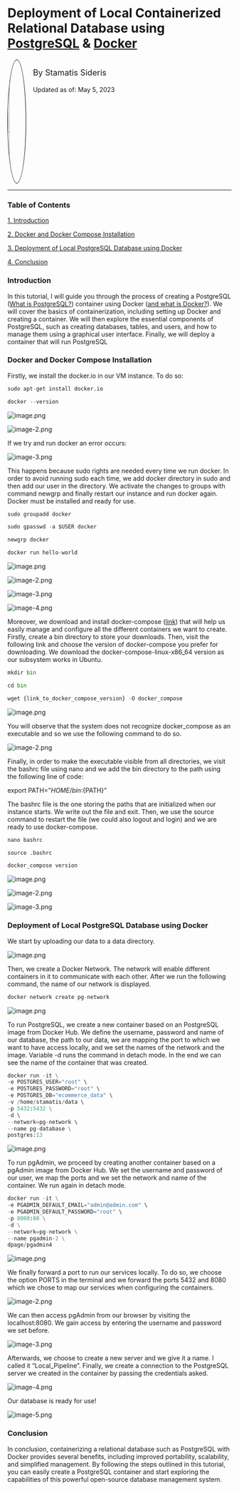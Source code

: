 # Deployment of Local Containerized Relational Database using [PostgreSQL](https://kinsta.com/knowledgebase/what-is-postgresql/) & [Docker](https://www.docker.com)

<!--
```python
from IPython.display import display, HTML
display(HTML('<div style="display: flex;"> \
             <img src="Images/author_pic.jpg" alt="author profile pic" style="width:8%; \
                     border-radius:100%; border: 1px solid black;"/> \
             <div style="float: right; margin-left:3%"> \
             <p style=" font-size: 130%; margin-top:10%; ">By Stamatis Sideris</p> \
             <p style="font-size: 100%;">Updated as of: May 4, 2023</p> \
             </div> \
             </div>'))
```
-->

<div style="display: flex;">              <img src="Images/author_pic.jpg" alt="author profile pic" style="width:8%;                      border-radius:100%; border: 1px solid black;"/>              <div style="float: right; margin-left:3%">              <p style=" font-size: 130%; margin-top:10%; ">By Stamatis Sideris</p>              <p style="font-size: 100%;">Updated as of: May 5, 2023</p>              </div>              </div>

-------------------------------------------------------------------------------------------------------------------------------

### Table of Contents

[1. Introduction](#introduction)

[2. Docker and Docker Compose Installation](#docker-and-docker-compose-installation)

[3. Deployment of Local PostgreSQL Database using Docker](#deployment-of-local-postgresql-database-using-docker)

[4. Conclusion](#conclusion)

### Introduction

In this tutorial, I will guide you through the process of creating a PostgreSQL ([What is PostgreSQL?](https://kinsta.com/knowledgebase/what-is-postgresql/)) container using Docker ([and what is Docker?](https://www.docker.com)). We will cover the basics of containerization, including setting up Docker and creating a container. We will then explore the essential components of PostgreSQL, such as creating databases, tables, and users, and how to manage them using a graphical user interface. Finally, we will deploy a container that will run PostgreSQL 

### Docker and Docker Compose Installation

Firstly, we install the docker.io in our VM instance. To do so:



```python
sudo apt-get install docker.io

docker --version
```

![image.png](Images/Picture1.png)

![image-2.png](Images/Picture2.png)

If we try and run docker an error occurs:

![image-3.png](Images/Picture3.png)

This happens because sudo rights are needed every time we run docker. In order to avoid running sudo each time, we add docker directory in sudo and then add our user in the directory. We activate the changes to groups with command newgrp and finally restart our instance and run docker again. Docker must be installed and ready for use.


```python
sudo groupadd docker

sudo gpasswd -a $USER docker

newgrp docker

docker run hello-world
```

![image.png](Images/Picture4.png)

![image-2.png](Images/Picture5.png)

![image-3.png](Images/Picture6.png)

![image-4.png](Images/Picture7.png)

Moreover, we download and install docker-compose ([link](https://github.com/docker/compose/releases)) that will help us easily manage and configure all the different containers we want to create. Firstly, create a bin directory to store your downloads. Then, visit the following link and choose the version of docker-compose you prefer for downloading. We download the docker-compose-linux-x86_64 version as our subsystem works in Ubuntu.


```python
mkdir bin

cd bin

wget {link_to_docker_compose_version} -O docker_compose
```

![image.png](Images/Picture8.png)

You will observe that the system does not recognize docker_compose as an executable and so we use the following command to do so.

![image-2.png](Images/Picture9.png)

Finally, in order to make the executable visible from all directories, we visit the bashrc file using nano and we add the bin directory to the path using the following line of code:

export PATH=”${HOME}/bin:${PATH}”

The bashrc file is the one storing the paths that are initialized when our instance starts. We write out the file and exit. Then, we use the source command to restart the file (we could also logout and login) and we are ready to use docker-compose.



```python
nano bashrc

source .bashrc

docker_compose version
```

![image.png](Images/Picture10.png)

![image-2.png](Images/Picture11.png)

![image-3.png](Images/Picture12.png)

### Deployment of Local PostgreSQL Database using Docker

We start by uploading our data to a data directory.

![image.png](Images/Picture13.png)

Then, we create a Docker Network. The network will enable different containers in it to communicate with each other. After we run the following command, the name of our network is displayed.


```python
docker network create pg-network
```

![image.png](Images/Picture14.png)

To run PostgreSQL, we create a new container based on an PostgreSQL image from Docker Hub. We define the username, password and name of our database, the path to our data, we are mapping the port to which we want to have access locally, and we set the names of the network and the image. Variable -d runs the command in detach mode. In the end we can see the name of the container that was created.


```python
docker run -it \
-e POSTGRES_USER="root" \
-e POSTGRES_PASSWORD="root" \
-e POSTGRES_DB="ecommerce_data" \
-v /home/stamatis/data \ 
-p 5432:5432 \
-d \ 
--network=pg-network \ 
--name pg-database \
postgres:13
```

![image.png](Images/Picture15.png)

To run pgAdmin, we proceed by creating another container based on a pgAdmin image from Docker Hub. We set the username and password of our user, we map the ports and we set the network and name of the container. We run again in detach mode.


```python
docker run -it \
-e PGADMIN_DEFAULT_EMAIL="admin@admin.com" \
-e PGADMIN_DEFAULT_PASSWORD="root" \
-p 8080:80 \
-d \
--network=pg-network \
--name pgadmin-2 \
dpage/pgadmin4
```

![image.png](Images/Picture16.png)

We finally forward a port to run our services locally. To do so, we choose the option PORTS in the terminal and we forward the ports 5432 and 8080 which we chose to map our services when configuring the containers.

![image-2.png](Images/Picture17.png)

We can then access pgAdmin from our browser by visiting the localhost:8080. We gain access by entering the username and password we set before.

![image-3.png](Images/Picture18.png)

Afterwards, we choose to create a new server and we give it a name. I called it “Local_Pipeline”. Finally, we create a connection to the PostgreSQL server we created in the container by passing the credentials asked.

![image-4.png](Images/Picture19.png)


Our database is ready for use!


![image-5.png](Images/Picture20.png)

### Conclusion

In conclusion, containerizing a relational database such as PostgreSQL with Docker provides several benefits, including improved portability, scalability, and simplified management. By following the steps outlined in this tutorial, you can easily create a PostgreSQL container and start exploring the capabilities of this powerful open-source database management system.

